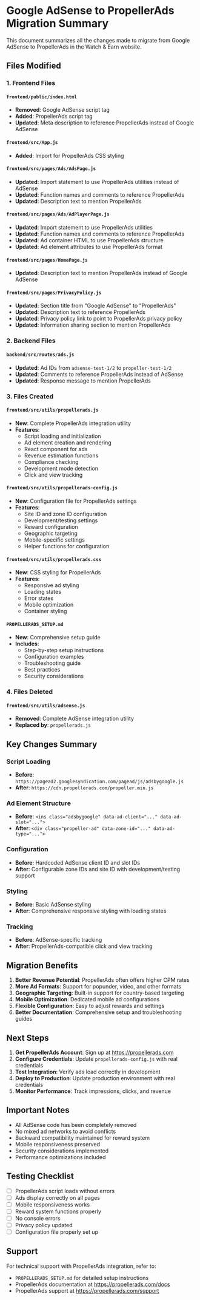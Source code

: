 # Google AdSense to PropellerAds Migration Summary

This document summarizes all the changes made to migrate from Google AdSense to PropellerAds in the Watch & Earn website.

## Files Modified

### 1. Frontend Files

#### `frontend/public/index.html`
- **Removed**: Google AdSense script tag
- **Added**: PropellerAds script tag
- **Updated**: Meta description to reference PropellerAds instead of Google AdSense

#### `frontend/src/App.js`
- **Added**: Import for PropellerAds CSS styling

#### `frontend/src/pages/Ads/AdsPage.js`
- **Updated**: Import statement to use PropellerAds utilities instead of AdSense
- **Updated**: Function names and comments to reference PropellerAds
- **Updated**: Description text to mention PropellerAds

#### `frontend/src/pages/Ads/AdPlayerPage.js`
- **Updated**: Import statement to use PropellerAds utilities
- **Updated**: Function names and comments to reference PropellerAds
- **Updated**: Ad container HTML to use PropellerAds structure
- **Updated**: Ad element attributes to use PropellerAds format

#### `frontend/src/pages/HomePage.js`
- **Updated**: Description text to mention PropellerAds instead of Google AdSense

#### `frontend/src/pages/PrivacyPolicy.js`
- **Updated**: Section title from "Google AdSense" to "PropellerAds"
- **Updated**: Description text to reference PropellerAds
- **Updated**: Privacy policy link to point to PropellerAds privacy policy
- **Updated**: Information sharing section to mention PropellerAds

### 2. Backend Files

#### `backend/src/routes/ads.js`
- **Updated**: Ad IDs from `adsense-test-1/2` to `propeller-test-1/2`
- **Updated**: Comments to reference PropellerAds instead of AdSense
- **Updated**: Response message to mention PropellerAds

### 3. Files Created

#### `frontend/src/utils/propellerads.js`
- **New**: Complete PropellerAds integration utility
- **Features**:
  - Script loading and initialization
  - Ad element creation and rendering
  - React component for ads
  - Revenue estimation functions
  - Compliance checking
  - Development mode detection
  - Click and view tracking

#### `frontend/src/utils/propellerads-config.js`
- **New**: Configuration file for PropellerAds settings
- **Features**:
  - Site ID and zone ID configuration
  - Development/testing settings
  - Reward configuration
  - Geographic targeting
  - Mobile-specific settings
  - Helper functions for configuration

#### `frontend/src/utils/propellerads.css`
- **New**: CSS styling for PropellerAds
- **Features**:
  - Responsive ad styling
  - Loading states
  - Error states
  - Mobile optimization
  - Container styling

#### `PROPELLERADS_SETUP.md`
- **New**: Comprehensive setup guide
- **Includes**:
  - Step-by-step setup instructions
  - Configuration examples
  - Troubleshooting guide
  - Best practices
  - Security considerations

### 4. Files Deleted

#### `frontend/src/utils/adsense.js`
- **Removed**: Complete AdSense integration utility
- **Replaced by**: `propellerads.js`

## Key Changes Summary

### Script Loading
- **Before**: `https://pagead2.googlesyndication.com/pagead/js/adsbygoogle.js`
- **After**: `https://cdn.propellerads.com/propeller.min.js`

### Ad Element Structure
- **Before**: `<ins class="adsbygoogle" data-ad-client="..." data-ad-slot="...">`
- **After**: `<div class="propeller-ad" data-zone-id="..." data-ad-type="...">`

### Configuration
- **Before**: Hardcoded AdSense client ID and slot IDs
- **After**: Configurable zone IDs and site ID with development/testing support

### Styling
- **Before**: Basic AdSense styling
- **After**: Comprehensive responsive styling with loading states

### Tracking
- **Before**: AdSense-specific tracking
- **After**: PropellerAds-compatible click and view tracking

## Migration Benefits

1. **Better Revenue Potential**: PropellerAds often offers higher CPM rates
2. **More Ad Formats**: Support for popunder, video, and other formats
3. **Geographic Targeting**: Built-in support for country-based targeting
4. **Mobile Optimization**: Dedicated mobile ad configurations
5. **Flexible Configuration**: Easy to adjust rewards and settings
6. **Better Documentation**: Comprehensive setup and troubleshooting guides

## Next Steps

1. **Get PropellerAds Account**: Sign up at https://propellerads.com
2. **Configure Credentials**: Update `propellerads-config.js` with real credentials
3. **Test Integration**: Verify ads load correctly in development
4. **Deploy to Production**: Update production environment with real credentials
5. **Monitor Performance**: Track impressions, clicks, and revenue

## Important Notes

- All AdSense code has been completely removed
- No mixed ad networks to avoid conflicts
- Backward compatibility maintained for reward system
- Mobile responsiveness preserved
- Security considerations implemented
- Performance optimizations included

## Testing Checklist

- [ ] PropellerAds script loads without errors
- [ ] Ads display correctly on all pages
- [ ] Mobile responsiveness works
- [ ] Reward system functions properly
- [ ] No console errors
- [ ] Privacy policy updated
- [ ] Configuration file properly set up

## Support

For technical support with PropellerAds integration, refer to:
- `PROPELLERADS_SETUP.md` for detailed setup instructions
- PropellerAds documentation at https://propellerads.com/docs
- PropellerAds support at https://propellerads.com/support
